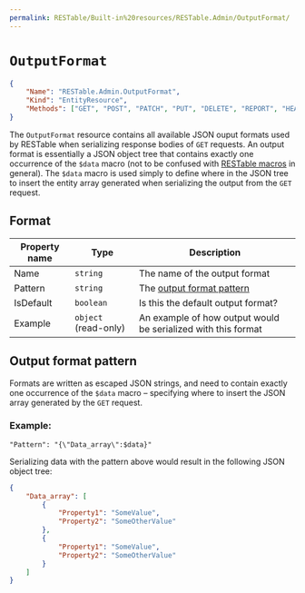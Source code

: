 ```yaml
---
permalink: RESTable/Built-in%20resources/RESTable.Admin/OutputFormat/
---
```


# `OutputFormat`

```json
{
    "Name": "RESTable.Admin.OutputFormat",
    "Kind": "EntityResource",
    "Methods": ["GET", "POST", "PATCH", "PUT", "DELETE", "REPORT", "HEAD"]
}
```

The `OutputFormat` resource contains all available JSON ouput formats used by RESTable when serializing response bodies of `GET` requests. An output format is essentially a JSON object tree that contains exactly one occurrence of the `$data` macro (not to be confused with [RESTable macros](../Macro) in general). The `$data` macro is used simply to define where in the JSON tree to insert the entity array generated when serializing the output from the `GET` request.

## Format

Property name | Type                 | Description
------------- | -------------------- | -------------------------------------------------------------
Name          | `string`             | The name of the output format
Pattern       | `string`             | The [output format pattern](#output-format-pattern)
IsDefault     | `boolean`            | Is this the default output format?
Example       | `object` (read-only) | An example of how output would be serialized with this format

## Output format pattern

Formats are written as escaped JSON strings, and need to contain exactly one occurrence of the `$data` macro – specifying where to insert the JSON array generated by the `GET` request.

### Example:

```
"Pattern": "{\"Data_array\":$data}"
```

Serializing data with the pattern above would result in the following JSON object tree:

```json
{
    "Data_array": [
        {
            "Property1": "SomeValue",
            "Property2": "SomeOtherValue"
        },
        {
            "Property1": "SomeValue",
            "Property2": "SomeOtherValue"
        }
    ]
}
```

